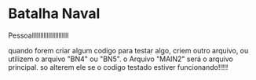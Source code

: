# Batalha Naval
 
Pessoallllllllllllllllllllll

quando forem criar algum codigo para testar algo, criem outro arquivo, ou utilizem o arquivo "BN4" ou "BN5". o Arquivo "MAIN2" será o arquivo principal. so alterem ele se o codigo testado estiver funcionando!!!!!

